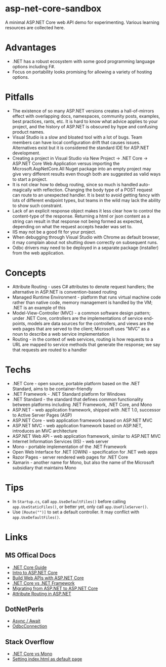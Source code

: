 
# asp-net-core-sandbox

A minimal ASP.NET Core web API demo for experimenting. Various learning resources are collected here.

# Advantages

* .NET has a robust ecosystem with some good programming language options including F#.
* Focus on portability looks promising for allowing a variety of hosting options.

# Pitfalls

* The existence of so many ASP.NET versions creates a hall-of-mirrors effect with overlapping docs, namespaces, community posts, examples, best practices, rants, etc. It is hard to know what advice applies to your project, and the history of ASP.NET is obscured by hype and confusing product names.
* Visual Studio is a slow and bloated tool with a lot of bugs. Team members can have local configuration drift that causes issues. Alternatives exist but it is considered the standard IDE for ASP.NET development.
* Creating a project in Visual Studio via New Project -> .NET Core -> ASP.NET Core Web Application versus importing the Microsoft.AspNetCore.All Nuget package into an empty project may give very different results even though both are suggested as valid ways to start a project.
* It is not clear how to debug routing, since so much is handled auto-magically with reflection. Changing the body type of a POST request can route to an unexpected handler. It is best to avoid getting fancy with lots of different endpoint types, but teams in the wild may lack the ability to show such constraint.
* Lack of an explicit response object makes it less clear how to control the content-type of the response. Returning a html or json content as a string can result in that response not being formed as expected, depending on what the request accepts header was set to.
* IIS may not be a good fit for your project.
* When debugging through Visual Studio with Chrome as default browser, it may complain about not shutting down correctly on subsequent runs.
* Odbc drivers may need to be deployed in a separate package (installer) from the web application.

# Concepts

* Attribute Routing - uses C# attributes to denote request handlers; the alternative in ASP.NET is convention-based routing
* Managed Runtime Environment - platform that runs virtual machine code rather than native code, memory management is handled by the VM; .NET is an example of this
* Model-View-Controller (MVC) - a common software design pattern; under .NET Core, controllers are the implementations of service end-points, models are data sources for the controllers, and views are the web pages that are served to the client; Microsoft uses "MVC" as a noun to describe a web service implementation
* Routing - in the context of web services, routing is how requests to a URL are mapped to service methods that generate the response; we say that requests are routed to a handler

# Techs

* .NET Core - open source, portable platform based on the .NET Standard, aims to be container-friendly
* .NET Framework - .NET Standard platform for Windows
* .NET Standard - the standard that defines common functionality between platforms including .NET Framework, .NET Core, and Mono
* ASP.NET - web application framework, shipped with .NET 1.0, successor to Active Server Pages (ASP)
* ASP.NET Core - web application framework based on ASP.NET MVC
* ASP.NET MVC - web application framework based on ASP.NET, introduces an MVC architecture
* ASP.NET Web API - web application framework, similar to ASP.NET MVC
* Internet Information Services (IIS) - web server
* Mono - portable implementation of the .NET Framework
* Open Web Interface for .NET (OWIN) - specification for .NET web apps
* Razor Pages - server rendered web pages for .NET Core
* Xamarin - another name for Mono, but also the name of the Microsoft subsidiary that maintains Mono

# Tips

* In `Startup.cs`, call `app.UseDefaultFiles()` before calling `app.UseStaticFiles()`, or better yet, only call `app.UseFileServer()`.
* Use `[Route("")]` to set a default controller. It may conflict with `app.UseDefaultFiles()`.

# Links

## MS Offical Docs

* [.NET Core Guide](https://docs.microsoft.com/en-us/dotnet/core/)
* [Intro to ASP.NET Core](https://docs.microsoft.com/en-us/aspnet/core/)
* [Build Web APIs with ASP.NET Core](https://docs.microsoft.com/en-us/aspnet/core/web-api/)
* [.NET Core vs .NET Framework](https://docs.microsoft.com/en-us/dotnet/standard/choosing-core-framework-server)
* [Migrating from ASP.NET to ASP.NET Core](https://docs.microsoft.com/en-us/aspnet/core/migration/webapi)
* [Attribute Routing in ASP.NET](https://docs.microsoft.com/en-us/aspnet/web-api/overview/web-api-routing-and-actions/attribute-routing-in-web-api-2)

## DotNetPerls

* [Async / Await](https://www.dotnetperls.com/async)
* [OdbcConnection](https://www.dotnetperls.com/odbcconnection)

## Stack Overflow

* [.NET Core vs Mono](https://stackoverflow.com/questions/37738106/net-core-vs-mono)
* [Setting index.html as default page](https://stackoverflow.com/questions/43090718/setting-index-html-as-default-page-in-asp-net-core)
